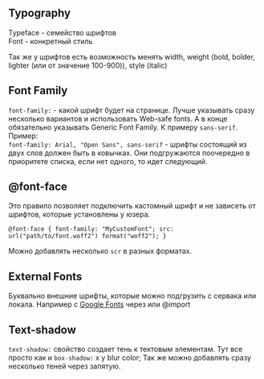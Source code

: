 ## Typography 

Typeface - семейство шрифтов <br>
Font - конкретный стиль 

Так же у шрифтов есть возможность менять width, weight (bold, bolder, lighter (или от значение 100-900)), style (italic)

## Font Family

`font-family:` - какой шрифт будет на странице. Лучше указывать сразу несколько вариантов и использовать Web-safe fonts.
А в конце обязательно указывать Generic Font Family. К примеру `sans-serif`. Пример: <br>
`font-family: Arial, "Open Sans", sans-serif` - шрифты состоящий из двух слов должен быть в ковычках. Они подгружаются поочередно в приоритете списка, если нет одного, то идет следующий.

## @font-face 

Это правило позволяет подключить кастомный шрифт и не зависеть от шрифтов, которые установлены у юзера. <br>

`@font-face {
font-family: "MyCustomFont";
src: url("path/to/font.woff2") format("woff2");
}`

Можно добавлять несколько `scr` в разных форматах. 

## External Fonts

Буквально внешние шрифты, которые можно подгрузить с сервака или локала. Например с [Google Fonts](https://fonts.google.com/) через <link> или @import

## Text-shadow

`text-shadow:` свойство создает тень к тектовым элементам. Тут все просто как и `box-shadow:` x y blur color; 
Так же можно добавлять сразу несколько теней через запятую. 

